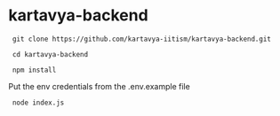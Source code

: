 # kartavya-backend
`  git clone https://github.com/kartavya-iitism/kartavya-backend.git  `

`  cd kartavya-backend  `

`  npm install  `

Put the env credentials from the .env.example file

`  node index.js  `
